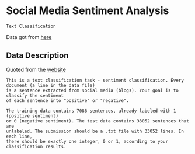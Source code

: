 # Social Media Sentiment Analysis
`Text Classification`

Data got from [here](https://inclass.kaggle.com/c/si650winter11/data)

## Data Description
Quoted from the [website](https://inclass.kaggle.com/c/si650winter11)

```
This is a text classification task - sentiment classification. Every document (a line in the data file) 
is a sentence extracted from social media (blogs). Your goal is to classify the sentiment 
of each sentence into "positive" or "negative". 

The training data contains 7086 sentences, already labeled with 1 (positive sentiment) 
or 0 (negative sentiment). The test data contains 33052 sentences that are 
unlabeled. The submission should be a .txt file with 33052 lines. In each line, 
there should be exactly one integer, 0 or 1, according to your classification results. 
```
